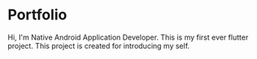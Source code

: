 # Portfolio
Hi, 
I'm Native Android Application Developer.
This is my first ever flutter project. This project is created for introducing my self. 
